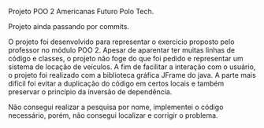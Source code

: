 Projeto POO 2 Americanas Futuro Polo Tech.

Projeto ainda passando por commits.

O projeto foi desenvolvido para representar o exercício proposto pelo professor no módulo POO 2.
Apesar de aparentar ter muitas linhas de código e classes, o projeto não foge do que foi pedido e representar um sistema de locação de veículos. 
A fim de facilitar a interação com o usuário, o projeto foi realizado com a biblioteca gráfica JFrame do java.
A parte mais difícil foi evitar a duplicação do código em certos locais e também preservar o princípio da inversão de dependência.

Não consegui realizar a pesquisa por nome, implementei o código necessário, porém, não consegui localizar e corrigir o problema.
